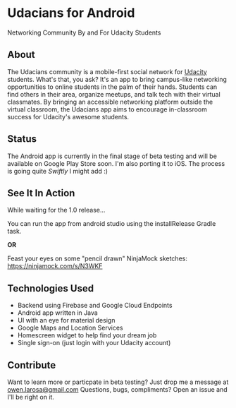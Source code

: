 # Udacians for Android
Networking Community By and For Udacity Students

## About

The Udacians community is a mobile-first social network for [Udacity](http://www.udacity.com) students. What's that, you ask? It's an app to bring campus-like networking opportunities to online students in the palm of their hands. Students can find others in their area, organize meetups, and talk tech with their virtual classmates. By bringing an accessible networking platform outside the virtual classroom, the Udacians app aims to encourage in-classroom success for Udacity's awesome students.

## Status

The Android app is currently in the final stage of beta testing and will be available on Google Play Store soon. I'm also porting it to iOS. The process is going quite _Swiftly_ I might add :)

## See It In Action

While waiting for the 1.0 release...

You can run the app from android studio using the installRelease Gradle task.

**OR**

Feast your eyes on some "pencil drawn" NinjaMock sketches: https://ninjamock.com/s/N3WKF

## Technologies Used

 - Backend using Firebase and Google Cloud Endpoints
 - Android app written in Java
 - UI with an eye for material design
 - Google Maps and Location Services
 - Homescreen widget to help find your dream job
 - Single sign-on (just login with your Udacity account)
 
## Contribute

Want to learn more or particpate in beta testing? Just drop me a message at owen.larosa@gmail.com
Questions, bugs, compliments? Open an issue and I'll be right on it.
